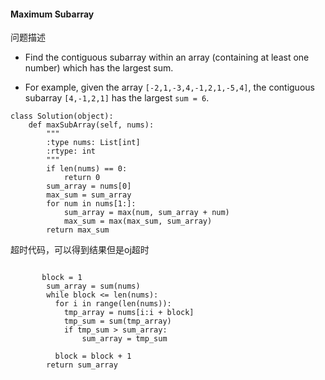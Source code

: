 #### Maximum Subarray

问题描述

* Find the contiguous subarray within an array (containing at least one number) which has the largest sum.

* For example, given the array `[-2,1,-3,4,-1,2,1,-5,4]`,
the contiguous subarray `[4,-1,2,1]` has the largest `sum = 6`.

```
class Solution(object):
    def maxSubArray(self, nums):
        """
        :type nums: List[int]
        :rtype: int
        """
        if len(nums) == 0:
            return 0
        sum_array = nums[0]
        max_sum = sum_array
        for num in nums[1:]:
            sum_array = max(num, sum_array + num)
            max_sum = max(max_sum, sum_array)
        return max_sum
```

超时代码，可以得到结果但是oj超时
```
       
       block = 1
        sum_array = sum(nums)
        while block <= len(nums):
          for i in range(len(nums)):
            tmp_array = nums[i:i + block]
            tmp_sum = sum(tmp_array)
            if tmp_sum > sum_array:
                sum_array = tmp_sum

          block = block + 1
        return sum_array
```
